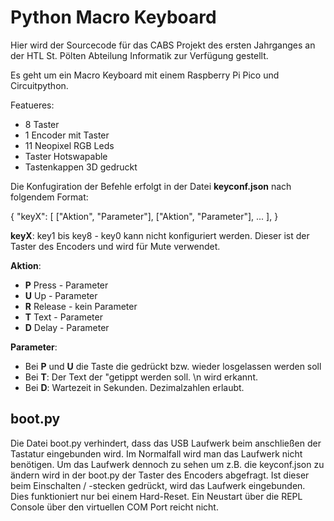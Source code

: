 # Python Macro Keyboard

Hier wird der Sourcecode für das CABS Projekt des ersten Jahrganges an der HTL St. Pölten Abteilung Informatik zur Verfügung gestellt.

Es geht um ein Macro Keyboard mit einem Raspberry Pi Pico und Circuitpython.

Featueres:
  * 8 Taster
  * 1 Encoder mit Taster
  * 11 Neopixel RGB Leds
  * Taster Hotswapable
  * Tastenkappen 3D gedruckt


Die Konfugiration der Befehle erfolgt in der Datei **keyconf.json** nach folgendem Format:

{
 "keyX": [
     ["Aktion", "Parameter"],
     ["Aktion", "Parameter"],
     ...
     ],
}

**keyX**: key1 bis key8 - key0 kann nicht konfiguriert werden. Dieser ist der Taster des Encoders und wird für Mute verwendet.

**Aktion**:
  * **P** Press - Parameter 
  * **U** Up - Parameter
  * **R** Release - kein Parameter
  * **T** Text - Parameter  
  * **D** Delay - Parameter

**Parameter**:
  * Bei **P** und **U** die Taste die gedrückt bzw. wieder losgelassen werden soll
  * Bei **T**: Der Text der "getippt werden soll. \n wird erkannt.
  * Bei **D**: Wartezeit in Sekunden. Dezimalzahlen erlaubt.

  ## boot.py
  Die Datei boot.py verhindert, dass das USB Laufwerk beim anschließen der Tastatur eingebunden wird. Im Normalfall wird
  man das Laufwerk nicht benötigen.
  Um das Laufwerk dennoch zu sehen um z.B. die keyconf.json zu ändern wird in der boot.py der Taster des Encoders abgefragt.
  Ist dieser beim Einschalten / -stecken gedrückt, wird das Laufwerk eingebunden. Dies funktioniert nur bei einem Hard-Reset.
  Ein Neustart über die REPL Console über den virtuellen COM Port reicht nicht.